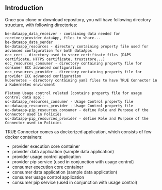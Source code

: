 ## Introduction <a href="#introduction" id="introduction"></a>

Once you clone or download repository, you will have following directory structure, with following directories:

```
be-dataapp_data_receiver - containing data needed for receiver/provider dataApp, files to share...
be-dataapp_data_sender
be-dataapp_resources - directory containing property file used for advanced configuration for both dataApps
ecc_cert - directory used to store certificate files (DAPS certificate, HTTPS certificate, truststore...)
ecc_resources_consumer - directory containing property file for consumer ECC advanced configuration
ecc_resources_provider - directory containing property file for provider ECC advanced configuration
kubernetes - directory containing yaml files to have TRUE Connector in a Kubernetes enviroment

Platoon Usage control related (contains property file for usage control data app):
uc-dataapp_resources_consumer - Usage Control property file
uc-dataapp_resources_provider - Usage Control property file
uc-dataapp-pip_resources_consumer - define Role and Purpose of the Connector used in Policies
uc-dataapp-pip_resources_provider - define Role and Purpose of the Connector used in Policies
```

TRUE Connector comes as dockerized application, which consists of few docker containers:

* provider execution core container
* provider data application (sample data application)
* provider usage control application
* provider pip service (used in conjunction with usage control)
* consumer execution core container
* consumer data application (sample data application)
* consumer usage control application
* consumer pip service (used in conjunction with usage control)